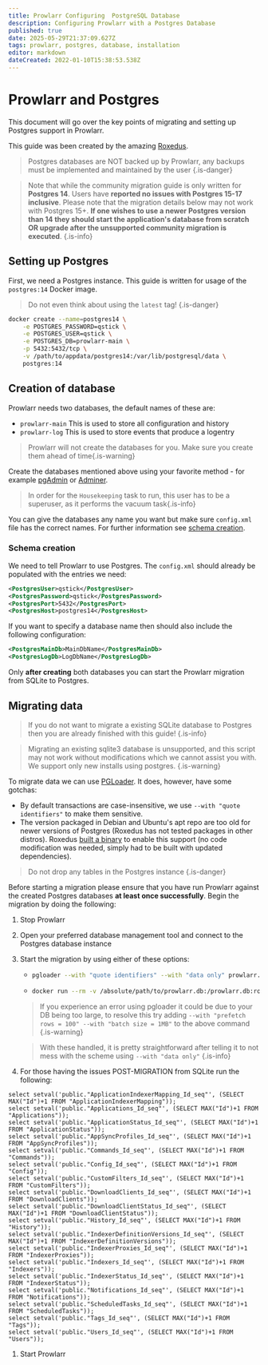 ```yaml
---
title: Prowlarr Configuring  PostgreSQL Database
description: Configuring Prowlarr with a Postgres Database
published: true
date: 2025-05-29T21:37:09.627Z
tags: prowlarr, postgres, database, installation
editor: markdown
dateCreated: 2022-01-10T15:38:53.538Z
---
```


# Prowlarr and Postgres

This document will go over the key points of migrating and setting up Postgres support in Prowlarr.

This guide was been created by the amazing [Roxedus](https://github.com/Roxedus).

> Postgres databases are NOT backed up by Prowlarr, any backups must be implemented and maintained by the user
{.is-danger}

> Note that while the community migration guide is only written for **Postgres 14**. Users have **reported no issues with Postgres 15-17 inclusive**. Please note that the migration details below may not work with Postgres 15+.  **If one wishes to use a newer Postgres version than 14 they should start the application's database from scratch OR upgrade after the unsupported community migration is executed**.
{.is-info}

## Setting up Postgres

 First, we need a Postgres instance. This guide is written for usage of the `postgres:14` Docker image.

 > Do not even think about using the `latest` tag! {.is-danger}

```bash
docker create --name=postgres14 \
    -e POSTGRES_PASSWORD=qstick \
    -e POSTGRES_USER=qstick \
    -e POSTGRES_DB=prowlarr-main \
    -p 5432:5432/tcp \
    -v /path/to/appdata/postgres14:/var/lib/postgresql/data \
    postgres:14
```

## Creation of database

Prowlarr needs two databases, the default names of these are:

- `prowlarr-main`   This is used to store all configuration and history
- `prowlarr-log`    This is used to store events that produce a logentry

> Prowlarr will not create the databases for you. Make sure you create them ahead of time{.is-warning}

Create the databases mentioned above using your favorite method - for example [pgAdmin](https://www.pgadmin.org/) or [Adminer](https://www.adminer.org/).

> In order for the `Housekeeping` task to run, this user has to be a superuser, as it performs the vacuum task{.is-info}

You can give the databases any name you want but make sure `config.xml` file has the correct names. For further information see [schema creation](/prowlarr/postgres-setup#schema-creation).

### Schema creation

 We need to tell Prowlarr to use Postgres. The `config.xml` should already be populated with the entries we need:

```xml
<PostgresUser>qstick</PostgresUser>
<PostgresPassword>qstick</PostgresPassword>
<PostgresPort>5432</PostgresPort>
<PostgresHost>postgres14</PostgresHost>
```

If you want to specify a database name then should also include the following configuration:

```xml
<PostgresMainDb>MainDbName</PostgresMainDb>
<PostgresLogDb>LogDbName</PostgresLogDb>
```

Only **after creating** both databases you can start the Prowlarr migration from SQLite to Postgres.

## Migrating data

> If you do not want to migrate a existing SQLite database to Postgres then you are already finished with this guide! {.is-info}

> Migrating an existing sqlite3 database is unsupported, and this script may not work without modifications which we cannot assist you with. We support only new installs using postgres. {.is-warning}

To migrate data we can use [PGLoader](https://github.com/dimitri/pgloader). It does, however, have some gotchas:

- By default transactions are case-insensitive, we use `--with "quote identifiers"` to make them sensitive.
- The version packaged in Debian and Ubuntu's apt repo are too old for newer versions of Postgres (Roxedus has not tested packages in other distros).
  Roxedus [built a binary](https://github.com/Roxedus/Pgloader-bin) to enable this support (no code modification was needed, simply had to be built with updated dependencies).

> Do not drop any tables in the Postgres instance {.is-danger}

Before starting a migration please ensure that you have run Prowlarr against the created Postgres databases **at least once successfully**. Begin the migration by doing the following:

1. Stop Prowlarr
1. Open your preferred database management tool and connect to the Postgres database instance
1. Start the migration by using either of these options:

    - ```bash
      pgloader --with "quote identifiers" --with "data only" prowlarr.db 'postgresql://qstick:qstick@localhost/prowlarr-main'
      ```

    - ```bash
      docker run --rm -v /absolute/path/to/prowlarr.db:/prowlarr.db:ro --network=host ghcr.io/roxedus/pgloader --with "quote identifiers" --with "data only" /prowlarr.db "postgresql://qstick:qstick@localhost/prowlarr-main"
      ```

    > If you experience an error using pgloader it could be due to your DB being too large, to resolve this try adding `--with "prefetch rows = 100" --with "batch size = 1MB"` to the above command
    {.is-warning}

    > With these handled, it is pretty straightforward after telling it to not mess with the scheme using `--with "data only"`
    {.is-info}

1. For those having the issues POST-MIGRATION from SQLite run the following:

  ```postgres
  select setval('public."ApplicationIndexerMapping_Id_seq"', (SELECT MAX("Id")+1 FROM "ApplicationIndexerMapping"));
  select setval('public."Applications_Id_seq"', (SELECT MAX("Id")+1 FROM "Applications"));
  select setval('public."ApplicationStatus_Id_seq"', (SELECT MAX("Id")+1 FROM "ApplicationStatus"));
  select setval('public."AppSyncProfiles_Id_seq"', (SELECT MAX("Id")+1 FROM "AppSyncProfiles"));
  select setval('public."Commands_Id_seq"', (SELECT MAX("Id")+1 FROM "Commands"));
  select setval('public."Config_Id_seq"', (SELECT MAX("Id")+1 FROM "Config"));
  select setval('public."CustomFilters_Id_seq"', (SELECT MAX("Id")+1 FROM "CustomFilters"));
  select setval('public."DownloadClients_Id_seq"', (SELECT MAX("Id")+1 FROM "DownloadClients"));
  select setval('public."DownloadClientStatus_Id_seq"', (SELECT MAX("Id")+1 FROM "DownloadClientStatus"));
  select setval('public."History_Id_seq"', (SELECT MAX("Id")+1 FROM "History"));
  select setval('public."IndexerDefinitionVersions_Id_seq"', (SELECT MAX("Id")+1 FROM "IndexerDefinitionVersions"));
  select setval('public."IndexerProxies_Id_seq"', (SELECT MAX("Id")+1 FROM "IndexerProxies"));
  select setval('public."Indexers_Id_seq"', (SELECT MAX("Id")+1 FROM "Indexers"));
  select setval('public."IndexerStatus_Id_seq"', (SELECT MAX("Id")+1 FROM "IndexerStatus"));
  select setval('public."Notifications_Id_seq"', (SELECT MAX("Id")+1 FROM "Notifications"));
  select setval('public."ScheduledTasks_Id_seq"', (SELECT MAX("Id")+1 FROM "ScheduledTasks"));
  select setval('public."Tags_Id_seq"', (SELECT MAX("Id")+1 FROM "Tags"));
  select setval('public."Users_Id_seq"', (SELECT MAX("Id")+1 FROM "Users"));
  ```

1. Start Prowlarr
